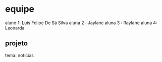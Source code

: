# equipe 
aluno 1: Luis Felipe De Sá Silva 
aluna 2 : Jaylane
aluna 3 : Raylane
aluna 4: Leonarda 
## projeto 
tema: notícias 
